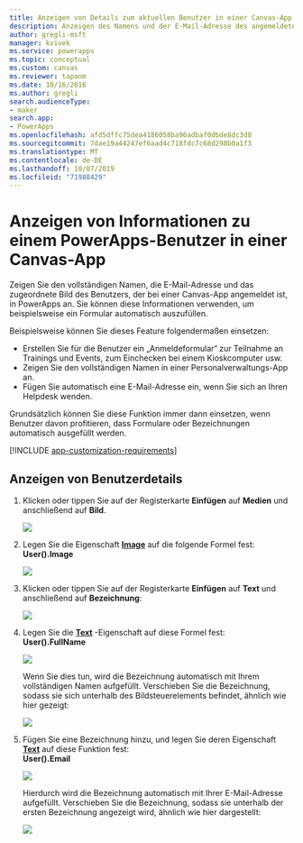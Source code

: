 ```yaml
---
title: Anzeigen von Details zum aktuellen Benutzer in einer Canvas-App | Microsoft-Dokumentation
description: Anzeigen des Namens und der E-Mail-Adresse des angemeldeten Benutzers in einer Canvas-App in PowerApps
author: gregli-msft
manager: kvivek
ms.service: powerapps
ms.topic: conceptual
ms.custom: canvas
ms.reviewer: tapanm
ms.date: 10/16/2016
ms.author: gregli
search.audienceType:
- maker
search.app:
- PowerApps
ms.openlocfilehash: afd5dffc75dea4186058ba96adbaf0dbde8dc3d8
ms.sourcegitcommit: 7dae19a44247ef6aad4c718fdc7c68d298b0a1f3
ms.translationtype: MT
ms.contentlocale: de-DE
ms.lasthandoff: 10/07/2019
ms.locfileid: "71988429"
---
```

# <a name="show-information-about-a-powerapps-user-in-a-canvas-app"></a>Anzeigen von Informationen zu einem PowerApps-Benutzer in einer Canvas-App

Zeigen Sie den vollständigen Namen, die E-Mail-Adresse und das zugeordnete Bild des Benutzers, der bei einer Canvas-App angemeldet ist, in PowerApps an. Sie können diese Informationen verwenden, um beispielsweise ein Formular automatisch auszufüllen.

Beispielsweise können Sie dieses Feature folgendermaßen einsetzen:

* Erstellen Sie für die Benutzer ein „Anmeldeformular“ zur Teilnahme an Trainings und Events, zum Einchecken bei einem Kioskcomputer usw.
* Zeigen Sie den vollständigen Namen in einer Personalverwaltungs-App an.
* Fügen Sie automatisch eine E-Mail-Adresse ein, wenn Sie sich an Ihren Helpdesk wenden.

Grundsätzlich können Sie diese Funktion immer dann einsetzen, wenn Benutzer davon profitieren, dass Formulare oder Bezeichnungen automatisch ausgefüllt werden.

[!INCLUDE [app-customization-requirements](../../includes/app-customization-requirements.md)]

## <a name="show-user-details"></a>Anzeigen von Benutzerdetails

1. Klicken oder tippen Sie auf der Registerkarte **Einfügen** auf **Medien** und anschließend auf **Bild**.
   
   ![][2]
2. Legen Sie die Eigenschaft **[Image](controls/properties-visual.md)** auf die folgende Formel fest:
   <br>**User().Image**
   
    ![][3]
3. Klicken oder tippen Sie auf der Registerkarte **Einfügen** auf **Text** und anschließend auf **Bezeichnung**:  
   
    ![][4]
4. Legen Sie die **[Text](controls/properties-core.md)** -Eigenschaft auf diese Formel fest:
   <br>**User().FullName**
   
   ![][6]
   
   Wenn Sie dies tun, wird die Bezeichnung automatisch mit Ihrem vollständigen Namen aufgefüllt. Verschieben Sie die Bezeichnung, sodass sie sich unterhalb des Bildsteuerelements befindet, ähnlich wie hier gezeigt:
   
   ![][5]
5. Fügen Sie eine Bezeichnung hinzu, und legen Sie deren Eigenschaft **[Text](controls/properties-core.md)** auf diese Funktion fest:
   <br>**User().Email**  
   
    ![][8]
   
    Hierdurch wird die Bezeichnung automatisch mit Ihrer E-Mail-Adresse aufgefüllt. Verschieben Sie die Bezeichnung, sodass sie unterhalb der ersten Bezeichnung angezeigt wird, ähnlich wie hier dargestellt:  
   
    ![][7]

[2]: ./media/show-current-user/add-image.png
[3]: ./media/show-current-user/imageproperty.png
[4]: ./media/show-current-user/insertlabel.png
[5]: ./media/show-current-user/label.png
[6]: ./media/show-current-user/textproperty.png
[7]: ./media/show-current-user/secondlabel.png
[8]: ./media/show-current-user/email.png
[9]: ./media/show-current-user/preview.png
